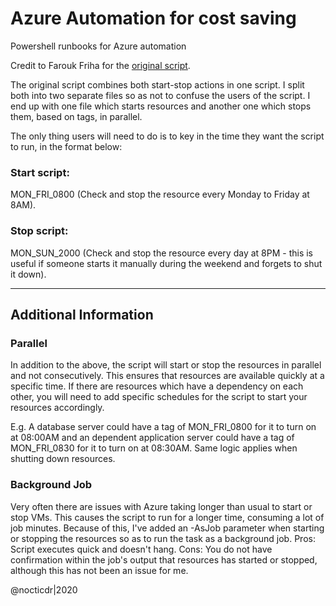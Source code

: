 # Azure Automation for cost saving
Powershell runbooks for Azure automation

Credit to Farouk Friha for the [original script](https://gallery.technet.microsoft.com/scriptcenter/Stop-Start-all-or-only-8a7e11a2).


The original script combines both start-stop actions in one script. I split both into two separate files so as not to confuse the users of the script. I end up with one file which starts resources and another one which stops them, based on tags, in parallel.

The only thing users will need to do is to key in the time they want the script to run, in the format below:

### Start script:
MON_FRI_0800 (Check and stop the resource every Monday to Friday at 8AM).

### Stop script:
MON_SUN_2000 (Check and stop the resource every day at 8PM - this is useful if someone starts it manually during the weekend and forgets to shut it down).

-------------------
## Additional Information

### Parallel
In addition to the above, the script will start or stop the resources in parallel and not consecutively. This ensures that resources are available quickly at a specific time. If there are resources which have a dependency on each other, you will need to add specific schedules for the script to start your resources accordingly. 

E.g. A database server could have a tag of MON_FRI_0800 for it to turn on at 08:00AM and an dependent application server could have a tag of MON_FRI_0830 for it to turn on at 08:30AM. Same logic applies when shutting down resources.

### Background Job
Very often there are issues with Azure taking longer than usual to start or stop VMs. This causes the script to run for a longer time, consuming a lot of job minutes. Because of this, I've added an -AsJob parameter when starting or stopping the resources so as to run the task as a background job. 
Pros: Script executes quick and doesn't hang.
Cons: You do not have confirmation within the job's output that resources has started or stopped, although this has not been an issue for me.



@nocticdr|2020
